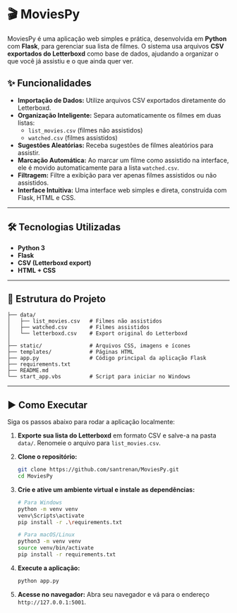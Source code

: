 # 🎬 MoviesPy

MoviesPy é uma aplicação web simples e prática, desenvolvida em **Python** com **Flask**, para gerenciar sua lista de filmes. O sistema usa arquivos **CSV exportados do Letterboxd** como base de dados, ajudando a organizar o que você já assistiu e o que ainda quer ver.

## ✨ Funcionalidades

- **Importação de Dados:** Utilize arquivos CSV exportados diretamente do Letterboxd.
- **Organização Inteligente:** Separa automaticamente os filmes em duas listas:
  - `list_movies.csv` (filmes não assistidos)
  - `watched.csv` (filmes assistidos)
- **Sugestões Aleatórias:** Receba sugestões de filmes aleatórios para assistir.
- **Marcação Automática:** Ao marcar um filme como assistido na interface, ele é movido automaticamente para a lista `watched.csv`.
- **Filtragem:** Filtre a exibição para ver apenas filmes assistidos ou não assistidos.
- **Interface Intuitiva:** Uma interface web simples e direta, construída com Flask, HTML e CSS.

---

## 🛠️ Tecnologias Utilizadas

- **Python 3**
- **Flask**
- **CSV (Letterboxd export)**
- **HTML + CSS**

---

## 📂 Estrutura do Projeto
``` MoviesPy/
├── data/
│   ├── list_movies.csv   # Filmes não assistidos
│   ├── watched.csv       # Filmes assistidos
│   └── letterboxd.csv    # Export original do Letterboxd
│
├── static/               # Arquivos CSS, imagens e ícones
├── templates/            # Páginas HTML
├── app.py                # Código principal da aplicação Flask
├── requirements.txt
├── README.md 
└── start_app.vbs         # Script para iniciar no Windows
``` 
---

## ▶️ Como Executar

Siga os passos abaixo para rodar a aplicação localmente:

1.  **Exporte sua lista do Letterboxd** em formato CSV e salve-a na pasta `data/`. Renomeie o arquivo para `list_movies.csv`.

2.  **Clone o repositório:**
    ```bash
    git clone https://github.com/santrenan/MoviesPy.git
    cd MoviesPy
    ```

3.  **Crie e ative um ambiente virtual e instale as dependências:**
    ```bash
    # Para Windows
    python -m venv venv
    venv\Scripts\activate
    pip install -r .\requirements.txt

    # Para macOS/Linux
    python3 -m venv venv
    source venv/bin/activate
    pip install -r requirements.txt
    ```

4.  **Execute a aplicação:**
    ```bash
    python app.py
    ```

5.  **Acesse no navegador:**
    Abra seu navegador e vá para o endereço `http://127.0.0.1:5001`.
